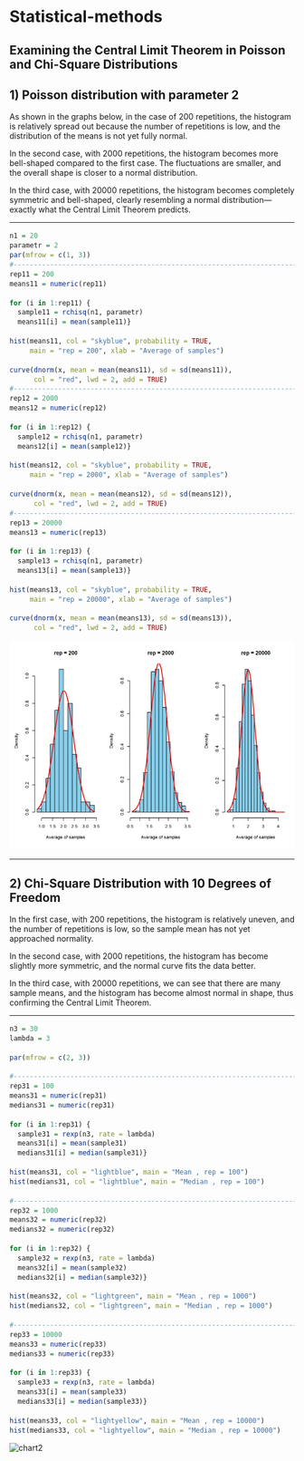 # Statistical-methods

## Examining the Central Limit Theorem in Poisson and Chi-Square Distributions

## 1) Poisson distribution with parameter 2

As shown in the graphs below, in the case of 200 repetitions, the histogram is relatively spread out because the number of repetitions is low, and the distribution of the means is not yet fully normal.

In the second case, with 2000 repetitions, the histogram becomes more bell-shaped compared to the first case. The fluctuations are smaller, and the overall shape is closer to a normal distribution.

In the third case, with 20000 repetitions, the histogram becomes completely symmetric and bell-shaped, clearly resembling a normal distribution—exactly what the Central Limit Theorem predicts.

---
```R
n1 = 20
parametr = 2
par(mfrow = c(1, 3))  
#-------------------------------------------------------------------------------
rep11 = 200
means11 = numeric(rep11)

for (i in 1:rep11) {
  sample11 = rchisq(n1, parametr)
  means11[i] = mean(sample11)}

hist(means11, col = "skyblue", probability = TRUE,
     main = "rep = 200", xlab = "Average of samples")

curve(dnorm(x, mean = mean(means11), sd = sd(means11)),
      col = "red", lwd = 2, add = TRUE)
#-------------------------------------------------------------------------------
rep12 = 2000
means12 = numeric(rep12)

for (i in 1:rep12) {
  sample12 = rchisq(n1, parametr)
  means12[i] = mean(sample12)}

hist(means12, col = "skyblue", probability = TRUE,
     main = "rep = 2000", xlab = "Average of samples")

curve(dnorm(x, mean = mean(means12), sd = sd(means12)),
      col = "red", lwd = 2, add = TRUE)
#-------------------------------------------------------------------------------
rep13 = 20000
means13 = numeric(rep13)

for (i in 1:rep13) {
  sample13 = rchisq(n1, parametr)
  means13[i] = mean(sample13)}

hist(means13, col = "skyblue", probability = TRUE,
     main = "rep = 20000", xlab = "Average of samples")

curve(dnorm(x, mean = mean(means13), sd = sd(means13)),
      col = "red", lwd = 2, add = TRUE)
```
![chart1](Graphs1.jpg)

---

## 2) Chi-Square Distribution with 10 Degrees of Freedom

In the first case, with 200 repetitions, the histogram is relatively uneven, and the number of repetitions is low, so the sample mean has not yet approached normality.

In the second case, with 2000 repetitions, the histogram has become slightly more symmetric, and the normal curve fits the data better.

In the third case, with 20000 repetitions, we can see that there are many sample means, and the histogram has become almost normal in shape, thus confirming the Central Limit Theorem.

---

```R
n3 = 30
lambda = 3

par(mfrow = c(2, 3)) 

#-------------------------------------------------------------------------------
rep31 = 100
means31 = numeric(rep31)
medians31 = numeric(rep31)

for (i in 1:rep31) {
  sample31 = rexp(n3, rate = lambda)
  means31[i] = mean(sample31)
  medians31[i] = median(sample31)}

hist(means31, col = "lightblue", main = "Mean , rep = 100")
hist(medians31, col = "lightblue", main = "Median , rep = 100")

#-------------------------------------------------------------------------------
rep32 = 1000
means32 = numeric(rep32)
medians32 = numeric(rep32)

for (i in 1:rep32) {
  sample32 = rexp(n3, rate = lambda)
  means32[i] = mean(sample32)
  medians32[i] = median(sample32)}

hist(means32, col = "lightgreen", main = "Mean , rep = 1000")
hist(medians32, col = "lightgreen", main = "Median , rep = 1000")

#-------------------------------------------------------------------------------
rep33 = 10000
means33 = numeric(rep33)
medians33 = numeric(rep33)

for (i in 1:rep33) {
  sample33 = rexp(n3, rate = lambda)
  means33[i] = mean(sample33)
  medians33[i] = median(sample33)}

hist(means33, col = "lightyellow", main = "Mean , rep = 10000")
hist(medians33, col = "lightyellow", main = "Median , rep = 10000")
```

![chart2](Graphs2.jpg)

